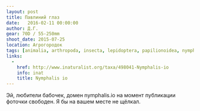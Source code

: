 ```yaml
---
layout: post
title: Павлиний глаз
date:   2016-02-11 00:00:00
author: Д.Г.
gear: 70D / 55-250mm
shoot_date: 2015-07-25
location: Агрогородок
tags: [animalia, arthropoda, insecta, lepidoptera, papilionoidea, nymphalidae, nymphalis, nymphalis io]
links:
  -
    href: http://www.inaturalist.org/taxa/498041-Nymphalis-io
    info: inat
    title: Nymphalis io
---
```


Эй, любители бабочек, домен nymphalis.io на момент публикации фоточки свободен. Я бы на вашем месте не щёлкал.

